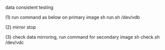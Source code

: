 data consistent testing

(1) run command as below on primary image
sh run.sh /dev/vdb

(2) mirror stop

(3) check data mirroring, run command for secondary image
sh check.sh /dev/vdc
